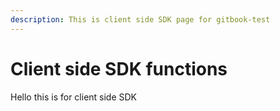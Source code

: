 ```yaml
---
description: This is client side SDK page for gitbook-test
---
```


# Client side SDK functions
Hello this is for client side SDK

